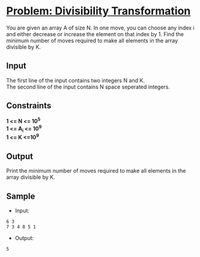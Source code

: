 # [Problem: Divisibility Transformation](https://my.newtonschool.co/playground/code/qcl33gwn1f02)

You are given an array A of size N. In one move, you can choose any index i and either decrease or increase the element on that index by 1. Find the minimum number of moves required to make all elements in the array divisible by K.

## Input

The first line of the input contains two integers N and K. <br>
The second line of the input contains N space seperated integers.

## Constraints

**1 <= N <= 10<sup>5</sup> <br>
1 <= A<sub>i</sub> <= 10<sup>9</sup> <br>
1 <= K <=10<sup>9</sup>**

## Output

Print the minimum number of moves required to make all elements in the array divisible by K.

## Sample

- Input:
```
6 3
7 3 4 8 5 1
```

- Output:
```
5
```
